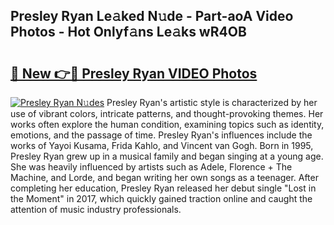 ## Presley Ryan Le𝚊ked N𝚞de - Part-aoA Video Photos - Hot Onlyf𝚊ns Le𝚊ks wR4OB

# <h2><a href="http://ab64549.deff.icu/?id=Presley+Ryan">🔗 New 👉🔴 Presley Ryan VIDEO Photos</a></h2>

[![Presley Ryan N𝚞des](https://i.imgur.com/rIISA9y.gif)](http://ab64549.deff.icu/?id=Presley+Ryan)
Presley Ryan's artistic style is characterized by her use of vibrant colors, intricate patterns, and thought-provoking themes. Her works often explore the human condition, examining topics such as identity, emotions, and the passage of time. Presley Ryan's influences include the works of Yayoi Kusama, Frida Kahlo, and Vincent van Gogh. Born in 1995, Presley Ryan grew up in a musical family and began singing at a young age. She was heavily influenced by artists such as Adele, Florence + The Machine, and Lorde, and began writing her own songs as a teenager. After completing her education, Presley Ryan released her debut single "Lost in the Moment" in 2017, which quickly gained traction online and caught the attention of music industry professionals.
